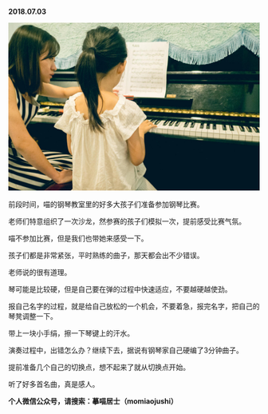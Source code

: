 
          
            
**2018.07.03**



![](img/51001-b1b7be91bf9f69d2.jpg)




前段时间，喵的钢琴教室里的好多大孩子们准备参加钢琴比赛。

老师们特意组织了一次沙龙，然参赛的孩子们模拟一次，提前感受比赛气氛。

喵不参加比赛，但是我们也带她来感受一下。

孩子们都是非常紧张，平时熟练的曲子，那天都会出不少错误。

老师说的很有道理。

琴可能是比较硬，但是自己要在弹的过程中快速适应，不要越硬越使劲。

报自己名字的过程，就是给自己放松的一个机会，不要着急，报完名字，把自己的琴凳调整一下。

带上一块小手绢，擦一下琴键上的汗水。

演奏过程中，出错怎么办？继续下去，据说有钢琴家自己硬编了3分钟曲子。

提前准备几个自己的切换点，想不起来了就从切换点开始。

听了好多首名曲，真是感人。


**个人微信公众号，请搜索：摹喵居士（momiaojushi）**

          
        